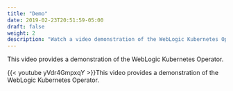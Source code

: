 ```yaml
---
title: "Demo"
date: 2019-02-23T20:51:59-05:00
draft: false
weight: 2
description: "Watch a video demonstration of the WebLogic Kubernetes Operator."
---
```


This video provides a demonstration of the WebLogic Kubernetes Operator.

{{< youtube yVdr4GmpxqY >}}This video provides a demonstration of the WebLogic Kubernetes Operator.
